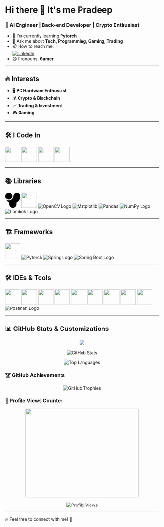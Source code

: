 # Hi there 👋 It's me Pradeep  

### 🚀 AI Engineer | Back-end Developer | Crypto Enthusiast 

- 🤖 I’m currently learning **Pytorch**  
- 💬 Ask me about **Tech, Programming, Gaming, Trading**  
- 📫 How to reach me:  
  [![LinkedIn](https://img.shields.io/badge/LinkedIn-0077B5?style=for-the-badge&logo=linkedin&logoColor=white)](https://www.linkedin.com/in/pradeep-m-43aa2427a/)  
- 😄 Pronouns: **Gamer**  

---

## 🔥 Interests  

- 🖥️ **PC Hardware Enthusiast**  
- 💰 **Crypto & Blockchain**  
- 📈 **Trading & Investment**  
- 🎮 **Gaming**  

---

## 🛠 I Code In  
<p>
  <img height="50" width="50" src="https://img.icons8.com/color/48/000000/python.png"/>
  <img height="50" width="50" src="https://img.icons8.com/color/48/000000/mysql-logo.png"/>
  <img height="50" width="50" src="https://img.icons8.com/?size=100&id=38561&format=png&color=000000" />
  <img height="50" width="50" src="https://img.icons8.com/color/48/000000/java-coffee-cup-logo.png"/>
  
</p>

---

## 📚 Libraries  
<p>
   <img height="50" width="50" src="https://raw.githubusercontent.com/simple-icons/simple-icons/718826c9a8916ce4df8a94babb463f4d3f2a0501/icons/yolo.svg" alt="yolo"/>
  <img height="50" width="50" src="https://developers.google.com/static/mediapipe/images/mediapipe_icon.svg"/>
  <img height="50" width="50" src="https://img.icons8.com/?size=100&id=apebs8fnmi4m&format=png&color=000000" alt="OpenCV Logo"/>
  <img height="50" width="50" src="https://img.icons8.com/?size=100&id=TkX1totjFmAD&format=png&color=000000" alt="Matplotlib"/>
  <img height="50" width="50" src="https://img.icons8.com/?size=100&id=xSkewUSqtErH&format=png&color=000000" alt="Pandas"/>
  <img height="50" width="50" src="https://img.icons8.com/?size=100&id=aR9CXyMagKIS&format=png&color=000000" alt="NumPy Logo"/>
  <img height="50" width="50" src="https://img.icons8.com/?size=100&id=Un8ABnYg43SH&format=png&color=FA5252" alt="Lombok Logo"/>
</p>

---

## 🏗 Frameworks  
<p>
  <img height="50" width="50" src="https://assets.streamlinehq.com/image/private/w_300,h_300,ar_1/f_auto/v1/icons/3/fastapi-icon-72blnc5ihz9c30ltfruvm.png/fastapi-icon-sv7hsd0o3donlq26es2lr.png?_a=DATAg1AAZAA0" />
  <img height="50" width="50" src="https://img.icons8.com/?size=100&id=O6SWwpPIM0GB&format=png&color=000000" alt="Pytorch"/>
  <img height="50" width="50" src="https://img.icons8.com/?size=100&id=90519&format=png&color=000000" alt="Spring Logo"/>
  <img height="50" width="50" src="https://img.icons8.com/?size=100&id=A3Ulk2RcONKs&format=png&color=000000" alt="Spring Boot Logo"/>
</p>

---

## 🛠 IDEs & Tools  
<p>
  <img height="50" width="50" src="https://img.icons8.com/?size=100&id=22813&format=png&color=000000" />
  <img height="50" width="50" src="https://img.icons8.com/?size=100&id=QRYk2DcqCT2w&format=png&color=000000" />
  <img height="50" width="50" src="https://img.icons8.com/?size=100&id=rdKV2dee9wxd&format=png&color=000000"  />
  <img height="50" width="50" src="https://img.icons8.com/color/48/000000/visual-studio-code-2019.png"/>
  <img height="50" width="50" src="https://img.icons8.com/color/48/000000/pycharm.png"/>
  <img height="50" width="50" src="https://img.icons8.com/color/50/000000/git.png"/>
  <img height="50" width="50" src="https://img.icons8.com/?size=100&id=121485&format=png&color=000000"/>
  <img height="50" width="50" src="https://img.icons8.com/?size=100&id=61466&format=png&color=000000"/>
  <img height="50" width="50" src="https://img.icons8.com/?size=100&id=EgOU93v1DHjU&format=png&color=000000"/>
  <img height="50" width="50" src="https://img.icons8.com/?size=100&id=QEQQKirln6Tf&format=png&color=000000" alt="Postman Logo"/>
</p>



---

## 📊 GitHub Stats & Customizations
<p align="CENTER">
  <img src="https://github-readme-streak-stats.herokuapp.com/?user=mpradeep2005&theme=radical"/>
</p>

<p align="CENTER">
  <img src="https://github-readme-stats.vercel.app/api?username=mpradeep2005&show_icons=true&theme=radical" alt="GitHub Stats"/>
</p>

<p align="CENTER">
  <img src="https://github-readme-stats.vercel.app/api/top-langs/?username=mpradeep2005&layout=compact&theme=radical" alt="Top Languages"/>
</p>

### 🏆 GitHub Achievements  
<p align="CENTER">
  <img src="https://github-profile-trophy.vercel.app/?username=mpradeep2005&theme=darkhub&no-frame=true&margin-w=10" alt="GitHub Trophies"/>
</p>

### 👀 Profile Views Counter  
<p align="CENTER">
  <img width="370" height="290" src="https://media3.giphy.com/media/v1.Y2lkPTc5MGI3NjExcDhrdHdjYWRob3p4MjFzb3o0eDF5ZmJ2MnB3Nm54NzQ4aGp6Z2tuaiZlcD12MV9pbnRlcm5hbF9naWZfYnlfaWQmY3Q9Zw/78XCFBGOlS6keY1Bil/giphy.gif">
</p>

<p align="CENTER">
  <img src="https://komarev.com/ghpvc/?username=mpradeep2005&color=blue" alt="Profile Views"/>
</p>

---

🔥 Feel free to connect with me! 🚀

